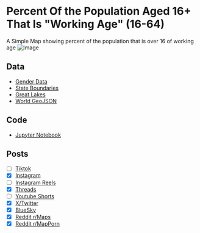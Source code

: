 # Percent Of the Population Aged 16+ That Is "Working Age" (16-64)
A Simple Map showing percent of the population that is over 16 of working age
![Image](https://drive.google.com/uc?export=view&id=1EeQbymvFTk8vVFUkJufQSRAS3dDtvoBT)

## Data
* [Gender Data](https://data.census.gov/table/ACSST1Y2023.S0101?g=010XX00US$0400000)
* [State Boundaries](https://www.census.gov/geographies/mapping-files/time-series/geo/carto-boundary-file.html)
* [Great Lakes](https://usicecenter.gov/Products/GreatLakesData)
* [World GeoJSON](https://public.opendatasoft.com/explore/dataset/world-administrative-boundaries/export/?flg=en-us)

## Code
* [Jupyter Notebook](FormatData.ipynb)

## Posts
- [ ] [Tiktok]()
- [x] [Instagram](https://www.instagram.com/p/DEky7gXS6kO/)
- [ ] [Instagram Reels]()
- [x] [Threads](https://www.threads.net/@vinemapper/post/DEky8EIS2Ry)
- [ ] [Youtube Shorts]()
- [x] [X/Twitter](https://x.com/VineMapper/status/1877062125098578074)
- [x] [BlueSky](https://bsky.app/profile/vinemapper.bsky.social/post/3lfasoqimas2l)
- [x] [Reddit r/Maps](https://www.reddit.com/r/Maps/comments/1hwrcwb/percent_of_the_population_that_is_working_age_1664/)
- [x] [Reddit r/MapPorn](https://www.reddit.com/r/MapPorn/comments/1hwrcj1/percent_of_the_population_that_is_working_age_1664/)
